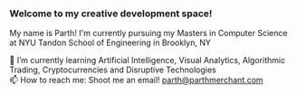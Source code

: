 ### Welcome to my creative development space!

My name is Parth! I'm currently pursuing my Masters in Computer Science at NYU Tandon School of Engineering in Brooklyn, NY

🔭 I’m currently learning Artificial Intelligence, Visual Analytics, Algorithmic Trading, Cryptocurrencies and Disruptive Technologies<br>
📫 How to reach me: Shoot me an email! parth@parthmerchant.com<br>
